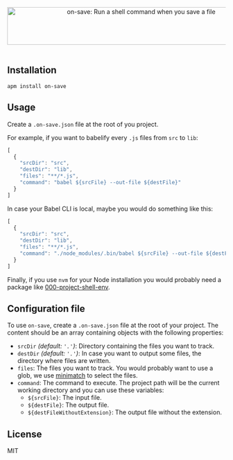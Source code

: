 <p align="center">
  <br />
  <br />
  <img src="https://s3.amazonaws.com/on-save/on-save-logo-with-tagline.svg" alt="on-save: Run a shell command when you save a file" width="602" height="87" />
  <br />
  <br />
</p>

## Installation

```
apm install on-save
```

## Usage

Create a `.on-save.json` file at the root of you project.

For example, if you want to babelify every `.js` files from `src` to `lib`:

```javascript
[
  {
    "srcDir": "src",
    "destDir": "lib",
    "files": "**/*.js",
    "command": "babel ${srcFile} --out-file ${destFile}"
  }
]
```

In case your Babel CLI is local, maybe you would do something like this:

```javascript
[
  {
    "srcDir": "src",
    "destDir": "lib",
    "files": "**/*.js",
    "command": "./node_modules/.bin/babel ${srcFile} --out-file ${destFile}"
  }
]
```

Finally, if you use `nvm` for your Node installation you would probably need a package like [000-project-shell-env](https://atom.io/packages/000-project-shell-env).

## Configuration file

To use `on-save`, create a `.on-save.json` file at the root of your project. The content should be an array containing objects with the following properties:

- `srcDir` *(default: `'.'`)*: Directory containing the files you want to track.
- `destDir` *(default: `'.'`)*: In case you want to output some files, the directory where files are written.
- `files`: The files you want to track. You would probably want to use a glob, we use [minimatch](https://github.com/isaacs/minimatch) to select the files.
- `command`: The command to execute. The project path will be the current working directory and you can use these variables:
  - `${srcFile}`: The input file.
  - `${destFile}`: The output file.
  - `${destFileWithoutExtension}`: The output file without the extension.

## License

MIT
